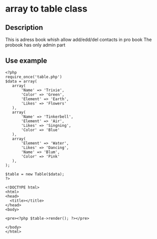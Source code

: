 array to table class 
===========

## Description ##

This is adress book whish allow add/edd/del contacts in pro book
The probook has only admin part


## Use example ##
```
<?php
require_once('table.php')
$data = array(
   array(
       'Name' => 'Trixie',
       'Color' => 'Green',
       'Element' => 'Earth',
       'Likes' => 'Flowers'
   ),
   array(
       'Name' => 'Tinkerbell',
       'Element' => 'Air',
       'Likes' => 'Singning',
       'Color' => 'Blue'
   ),
   array(
       'Element' => 'Water',
       'Likes' => 'Dancing',
       'Name' => 'Blum',
       'Color' => 'Pink'
   ),
);

$table = new Table($data);
?>

<!DOCTYPE html>
<html>
<head>
  <title></title>
</head>
<body>

<pre><?php $table->render(); ?></pre>

</body>
</html>
```
